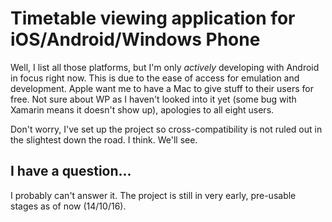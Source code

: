 # Timetable viewing application for iOS/Android/Windows Phone

Well, I list all those platforms, but I'm only *actively* developing with Android in focus right now. This is due to the ease of access for emulation and development. Apple want me to have a Mac to give stuff to their users for free. Not sure about WP as I haven't looked into it yet (some bug with Xamarin means it doesn't show up), apologies to all eight users.

Don't worry, I've set up the project so cross-compatibility is not ruled out in the slightest down the road. I think. We'll see.

## I have a question...

I probably can't answer it. The project is still in very early, pre-usable stages as of now (14/10/16). 